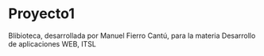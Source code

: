 # Proyecto1
Blibioteca, desarrollada por Manuel Fierro Cantú, para la materia Desarrollo de aplicaciones WEB, ITSL
